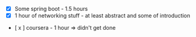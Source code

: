 - [x] Some spring boot - 1.5 hours
- [x] 1 hour of networking stuff - at least abstract and some of introduction
- [ x ] coursera - 1 hour => didn't get done




